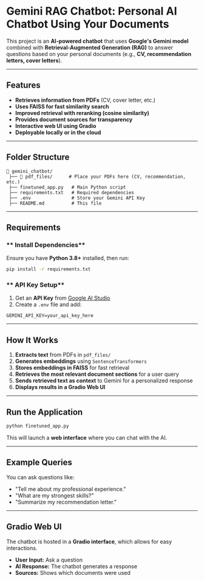 #  Gemini RAG Chatbot: Personal AI Chatbot Using Your Documents

This project is an **AI-powered chatbot** that uses **Google's Gemini model** combined with **Retrieval-Augmented Generation (RAG)** to answer questions based on your personal documents (e.g., **CV, recommendation letters, cover letters**).

---

##  Features

-  **Retrieves information from PDFs** (CV, cover letter, etc.)
-  **Uses FAISS for fast similarity search**
-  **Improved retrieval with reranking (cosine similarity)**
-  **Provides document sources for transparency**
-  **Interactive web UI using Gradio**
-  **Deployable locally or in the cloud**

---

##  Folder Structure

```
📁 gemini_chatbot/
 ├── 📁 pdf_files/      # Place your PDFs here (CV, recommendation, etc.)
 ├── finetuned_app.py   # Main Python script
 ├── requirements.txt   # Required dependencies
 ├── .env               # Store your Gemini API Key
 ├── README.md          # This file
```

---

##  Requirements

### ** Install Dependencies**

Ensure you have **Python 3.8+** installed, then run:

```bash
pip install -r requirements.txt
```

### ** API Key Setup**

1. Get an **API Key** from [Google AI Studio](https://ai.google.dev/)
2. Create a `.env` file and add:

```env
GEMINI_API_KEY=your_api_key_here
```

---

##  How It Works

1. **Extracts text** from PDFs in `pdf_files/`
2. **Generates embeddings** using `SentenceTransformers`
3. **Stores embeddings in FAISS** for fast retrieval
4. **Retrieves the most relevant document sections** for a user query
5. **Sends retrieved text as context** to Gemini for a personalized response
6. **Displays results in a Gradio Web UI**

---

##  Run the Application

```bash
python finetuned_app.py
```

This will launch a **web interface** where you can chat with the AI.

---

##  Example Queries

You can ask questions like:

- "Tell me about my professional experience."
- "What are my strongest skills?"
- "Summarize my recommendation letter."

---

## Gradio Web UI

The chatbot is hosted in a **Gradio interface**, which allows for easy interactions.

- **User Input:** Ask a question
- **AI Response:** The chatbot generates a response
- **Sources:** Shows which documents were used



